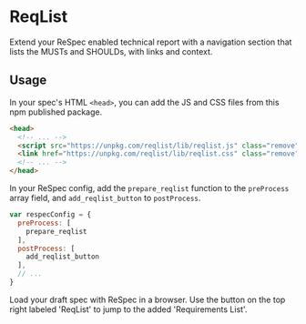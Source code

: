 # ReqList

Extend your ReSpec enabled technical report with a navigation section that lists the MUSTs and SHOULDs, with links and context.

## Usage

In your spec's HTML `<head>`, you can add the JS and CSS files from this npm published package.

```html
<head>
  <!-- ... -->  
  <script src="https://unpkg.com/reqlist/lib/reqlist.js" class="remove"></script>
  <link href="https://unpkg.com/reqlist/lib/reqlist.css" class="remove" rel="stylesheet" type="text/css" />
  <!-- ... --> 
</head> 
```

In your ReSpec config, add the `prepare_reqlist` function to the `preProcess` array field, and `add_reqlist_button` to `postProcess`.

```js
var respecConfig = {
  preProcess: [
    prepare_reqlist
  ],
  postProcess: [
    add_reqlist_button
  ],
  // ...
}
```

Load your draft spec with ReSpec in a browser.
Use the button on the top right labeled 'ReqList' to jump to the added 'Requirements List'.
